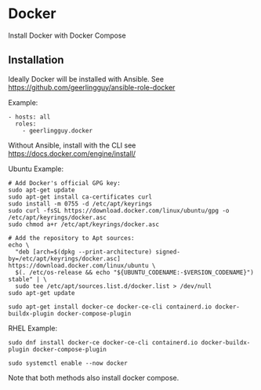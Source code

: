 # Docker
Install Docker with Docker Compose

## Installation
Ideally Docker will be installed with Ansible. See https://github.com/geerlingguy/ansible-role-docker

Example:
```
- hosts: all
  roles:
    - geerlingguy.docker
```

Without Ansible, install with the CLI see https://docs.docker.com/engine/install/

Ubuntu Example:
```
# Add Docker's official GPG key:
sudo apt-get update
sudo apt-get install ca-certificates curl
sudo install -m 0755 -d /etc/apt/keyrings
sudo curl -fsSL https://download.docker.com/linux/ubuntu/gpg -o /etc/apt/keyrings/docker.asc
sudo chmod a+r /etc/apt/keyrings/docker.asc

# Add the repository to Apt sources:
echo \
  "deb [arch=$(dpkg --print-architecture) signed-by=/etc/apt/keyrings/docker.asc] https://download.docker.com/linux/ubuntu \
  $(. /etc/os-release && echo "${UBUNTU_CODENAME:-$VERSION_CODENAME}") stable" | \
  sudo tee /etc/apt/sources.list.d/docker.list > /dev/null
sudo apt-get update

sudo apt-get install docker-ce docker-ce-cli containerd.io docker-buildx-plugin docker-compose-plugin
```

RHEL Example:
```
sudo dnf install docker-ce docker-ce-cli containerd.io docker-buildx-plugin docker-compose-plugin

sudo systemctl enable --now docker
```

Note that both methods also install docker compose.